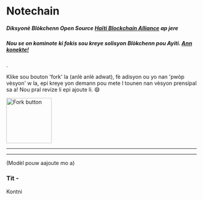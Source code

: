 # Notechain
##### Diksyonè Blòkchenn Open Source [Haïti Blockchain Alliance](https://twitter.com/blockchainhaiti) ap jere
##### Nou se on kominote ki fokis sou kreye solisyon Blòkchenn pou Ayiti. [Ann konekte!](https://discord.gg/TvVvsPwKgn)

.




Klike sou bouton 'fork' la (anlè anlè adwat), fè adisyon ou yo nan 'pwòp vèsyon' w la, epi kreye yon demann pou mete l tounen nan vèsyon prensipal sa a! Nou pral revize li epi ajoute li. 😄




<img width="120" alt="Fork button" src="https://user-images.githubusercontent.com/67593261/148640171-aee6397f-1b15-46a5-8df6-56c0f48b2395.png">




---



---

(Modèl pouw aajoute mo a)
### Tit -
Kontni
